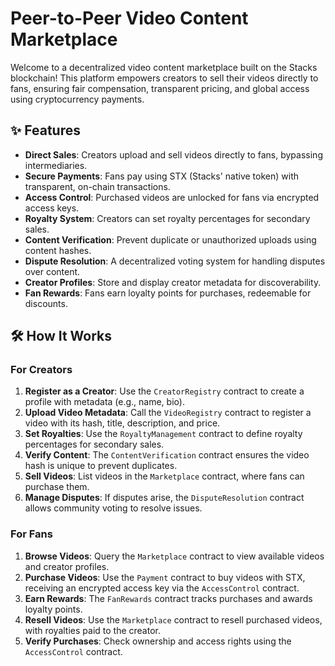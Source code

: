 # Peer-to-Peer Video Content Marketplace

Welcome to a decentralized video content marketplace built on the Stacks blockchain! This platform empowers creators to sell their videos directly to fans, ensuring fair compensation, transparent pricing, and global access using cryptocurrency payments.

## ✨ Features

- **Direct Sales**: Creators upload and sell videos directly to fans, bypassing intermediaries.
- **Secure Payments**: Fans pay using STX (Stacks' native token) with transparent, on-chain transactions.
- **Access Control**: Purchased videos are unlocked for fans via encrypted access keys.
- **Royalty System**: Creators can set royalty percentages for secondary sales.
- **Content Verification**: Prevent duplicate or unauthorized uploads using content hashes.
- **Dispute Resolution**: A decentralized voting system for handling disputes over content.
- **Creator Profiles**: Store and display creator metadata for discoverability.
- **Fan Rewards**: Fans earn loyalty points for purchases, redeemable for discounts.

## 🛠 How It Works

### For Creators
1. **Register as a Creator**: Use the `CreatorRegistry` contract to create a profile with metadata (e.g., name, bio).
2. **Upload Video Metadata**: Call the `VideoRegistry` contract to register a video with its hash, title, description, and price.
3. **Set Royalties**: Use the `RoyaltyManagement` contract to define royalty percentages for secondary sales.
4. **Verify Content**: The `ContentVerification` contract ensures the video hash is unique to prevent duplicates.
5. **Sell Videos**: List videos in the `Marketplace` contract, where fans can purchase them.
6. **Manage Disputes**: If disputes arise, the `DisputeResolution` contract allows community voting to resolve issues.

### For Fans
1. **Browse Videos**: Query the `Marketplace` contract to view available videos and creator profiles.
2. **Purchase Videos**: Use the `Payment` contract to buy videos with STX, receiving an encrypted access key via the `AccessControl` contract.
3. **Earn Rewards**: The `FanRewards` contract tracks purchases and awards loyalty points.
4. **Resell Videos**: Use the `Marketplace` contract to resell purchased videos, with royalties paid to the creator.
5. **Verify Purchases**: Check ownership and access rights using the `AccessControl` contract.
